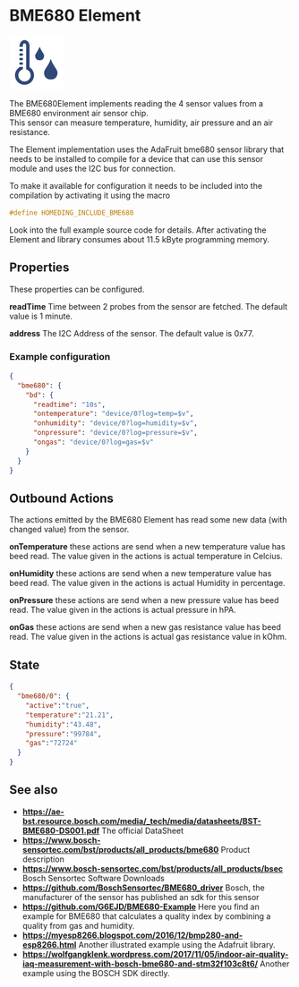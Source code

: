 # BME680 Element

<div class="excerpt">
  <img src="/i/bme680.svg">
  <p>The BME680Element implements reading the 4 sensor values from a BME680 environment air sensor chip.
  <br/>This sensor can measure temperature, humidity, air pressure and an air resistance.</p>
</div>

The Element implementation uses the AdaFruit bme680 sensor library that needs to be installed to compile for a device that can use this sensor module and
uses the I2C bus for connection.

To make it available for configuration it needs to be included into the compilation by activating it using the macro

```CPP
#define HOMEDING_INCLUDE_BME680
```

Look into the full example source code for details.
After activating the Element and library consumes about 11.5 kByte programming memory.


## Properties

These properties can be configured.

**readTime** Time between 2 probes from the sensor are fetched. The default value is 1 minute.

**address** The I2C Address of the sensor. The default value is 0x77.

### Example configuration

```JSON
{
  "bme680": {
    "bd": {
      "readtime": "10s",
      "ontemperature": "device/0?log=temp=$v",
      "onhumidity": "device/0?log=humidity=$v",
      "onpressure": "device/0?log=pressure=$v",
      "ongas": "device/0?log=gas=$v"
    }
  }
}
```


## Outbound Actions

The actions emitted by the BME680 Element has read some new data (with changed value) from the sensor.

**onTemperature** these actions are send when a new temperature value has beed read. The value given in the actions is actual temperature in Celcius.

**onHumidity** these actions are send when a new temperature value has beed read. The value given in the actions is actual Humidity in percentage.

**onPressure** these actions are send when a new pressure value has beed read. The value given in the actions is actual pressure in hPA.

**onGas** these actions are send when a new gas resistance value has beed read. The value given in the actions is actual gas resistance value in kOhm.

## State

```JSON
{
  "bme680/0": {
    "active":"true",
    "temperature":"21.21",
    "humidity":"43.48",
    "pressure":"99784",
    "gas":"72724"
  }
}
```

## See also

* **<https://ae-bst.resource.bosch.com/media/_tech/media/datasheets/BST-BME680-DS001.pdf>** The official DataSheet
* **<https://www.bosch-sensortec.com/bst/products/all_products/bme680>** Product description
* **<https://www.bosch-sensortec.com/bst/products/all_products/bsec>** Bosch Sensortec Software Downloads
* **<https://github.com/BoschSensortec/BME680_driver>** Bosch, the manufacturer of the sensor has published an sdk for this sensor
* **<https://github.com/G6EJD/BME680-Example>** Here you find an example for BME680 that calculates a quality index by combining a quality from gas and humidity.
* **<https://myesp8266.blogspot.com/2016/12/bmp280-and-esp8266.html>** Another illustrated example using the Adafruit library.
* **<https://wolfgangklenk.wordpress.com/2017/11/05/indoor-air-quality-iaq-measurement-with-bosch-bme680-and-stm32f103c8t6/>** Another example using the BOSCH SDK directly.
